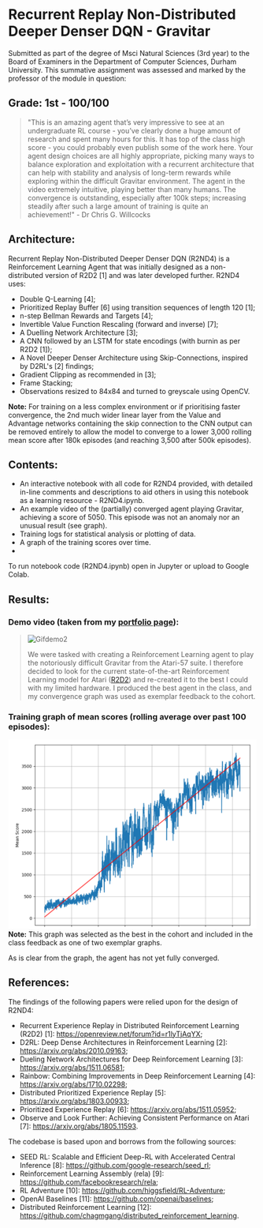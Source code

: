 # Recurrent Replay Non-Distributed Deeper Denser DQN - Gravitar
Submitted as part of the degree of Msci Natural Sciences (3rd year) to the Board of Examiners in the Department of Computer Sciences, Durham University. 
This summative assignment was assessed and marked by the professor of the module in question:
## Grade: 1st - 100/100
> "This is an amazing agent that’s very impressive to see at an undergraduate RL course - you’ve clearly done
> a huge amount of research and spent many hours for this. It has top of the class high score - you could
> probably even publish some of the work here. Your agent design choices are all highly appropriate, picking
> many ways to balance exploration and exploitation with a recurrent architecture that can help with stability
> and analysis of long-term rewards while exploring within the difficult Gravitar environment. The agent in
> the video extremely intuitive, playing better than many humans. The convergence is outstanding, especially
> after 100k steps; increasing steadily after such a large amount of training is quite an achievement!" - Dr Chris G. Willcocks

## Architecture:
Recurrent Replay Non-Distributed Deeper Denser DQN (R2ND4) is a Reinforcement Learning Agent that was initially designed as a non-distributed version of R2D2 [1] and was later developed further. R2ND4 uses: 
* Double Q-Learning [4];
* Prioritized Replay Buffer [6] using transition sequences of length 120 [1];
* n-step Bellman Rewards and Targets [4];
* Invertible Value Function Rescaling (forward and inverse) [7];
* A Duelling Network Architecture [3];
* A CNN followed by an LSTM for state encodings (with burnin as per R2D2 [1]);
* A Novel Deeper Denser Architecture using Skip-Connections, inspired by D2RL's [2] findings;
* Gradient Clipping as recommended in [3];
* Frame Stacking;
* Observations resized to 84x84 and turned to greyscale using OpenCV.

**Note:** For training on a less complex environment or if prioritising faster convergence, the 2nd much wider linear layer from the Value and Advantage networks containing the skip connection to the CNN output can be removed entirely to allow the model to converge to a lower 3,000 rolling mean score after 180k episodes (and reaching 3,500 after 500k episodes).

## Contents:
* An interactive notebook with all code for R2ND4 provided, with detailed in-line comments and descriptions to aid others in using this notebook as a learning resource - R2ND4.ipynb.
* An example video of the (partially) converged agent playing Gravitar, achieving a score of 5050. This episode was not an anomaly nor an unusual result (see graph).
* Training logs for statistical analysis or plotting of data.
* A graph of the training scores over time. 
* 
To run notebook code (R2ND4.ipynb) open in Jupyter or upload to Google Colab. 

## Results:

### Demo video (taken from my [portfolio page](https://github.com/shadowbourne)):
  >![Gifdemo2](https://user-images.githubusercontent.com/18665030/136660504-c89f9c89-41d3-4070-982f-23473bda3fcb.gif)
  >
  > We were tasked with creating a Reinforcement Learning agent to play the notoriously difficult Gravitar from the Atari-57 suite. I therefore decided to look for the current state-of-the-art Reinforcement Learning model for Atari ([R2D2](https://openreview.net/pdf?id=r1lyTjAqYX)) and re-created it to the best I could with my limited hardware. I produced the best agent in the class, and my convergence graph was used as exemplar feedback to the cohort.


### Training graph of mean scores (rolling average over past 100 episodes):
![Training graph](training-graph.png?raw=true "Training graph")
**Note:** This graph was selected as the best in the cohort and included in the class feedback as one of two exemplar graphs.

As is clear from the graph, the agent has not yet fully converged.


## References:
The findings of the following papers were relied upon for the design of R2ND4:
* Recurrent Experience Replay in Distributed Reinforcement Learning (R2D2) [1]: https://openreview.net/forum?id=r1lyTjAqYX;
* D2RL: Deep Dense Architectures in Reinforcement Learning  [2]: https://arxiv.org/abs/2010.09163;
* Dueling Network Architectures for Deep Reinforcement Learning [3]: https://arxiv.org/abs/1511.06581;
* Rainbow: Combining Improvements in Deep Reinforcement Learning [4]: https://arxiv.org/abs/1710.02298;
* Distributed Prioritized Experience Replay [5]: https://arxiv.org/abs/1803.00933;
* Prioritized Experience Replay [6]: https://arxiv.org/abs/1511.05952;
* Observe and Look Further: Achieving Consistent Performance on Atari [7]: https://arxiv.org/abs/1805.11593.

The codebase is based upon and borrows from the following sources:
* SEED RL: Scalable and Efficient Deep-RL with Accelerated Central Inference [8]: https://github.com/google-research/seed_rl;
* Reinforcement Learning Assembly (rela) [9]: https://github.com/facebookresearch/rela;
* RL Adventure [10]: https://github.com/higgsfield/RL-Adventure;
* OpenAI Baselines [11]: https://github.com/openai/baselines;
* Distributed Reinforcement Learning [12]: https://github.com/chagmgang/distributed_reinforcement_learning.
